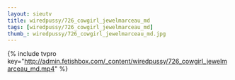 ```yaml
--- 
layout: sieutv
title: wiredpussy/726_cowgirl_jewelmarceau_md
tags: [wiredpussy/726_cowgirl_jewelmarceau_md]
thumb_: wiredpussy/726_cowgirl_jewelmarceau_md.jpg
---
```

{% include tvpro key="http://admin.fetishbox.com/_content/wiredpussy/726_cowgirl_jewelmarceau_md.mp4" %} 

